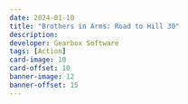 ```yaml
---
date: 2024-01-10
title: "Brothers in Arms: Road to Hill 30"
description:
developer: Gearbox Software
tags: [Action]
card-image: 10
card-offset: 10
banner-image: 12
banner-offset: 15
---
```

